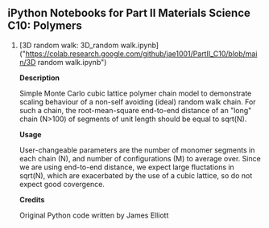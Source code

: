 ## iPython Notebooks for Part II Materials Science C10: Polymers

<ol>
<li>

[3D random walk: 3D_random walk.ipynb]("https://colab.research.google.com/github/jae1001/PartII_C10/blob/main/3D random walk.ipynb")

**Description**

Simple Monte Carlo cubic lattice polymer chain model to demonstrate scaling behaviour
of a non-self avoiding (ideal) random walk chain. For such a chain, the root-mean-square
end-to-end distance of an "long" chain (N>100) of segments of unit length should be equal
to sqrt(N).

**Usage**

User-changeable parameters are the number of monomer segments in each chain (N), and
number of configurations (M) to average over. Since we are using end-to-end distance, we
expect large fluctations in sqrt(N), which are exacerbated by the use of a cubic lattice,
so do not expect good covergence.

**Credits**

Original Python code written by James Elliott
</li>
